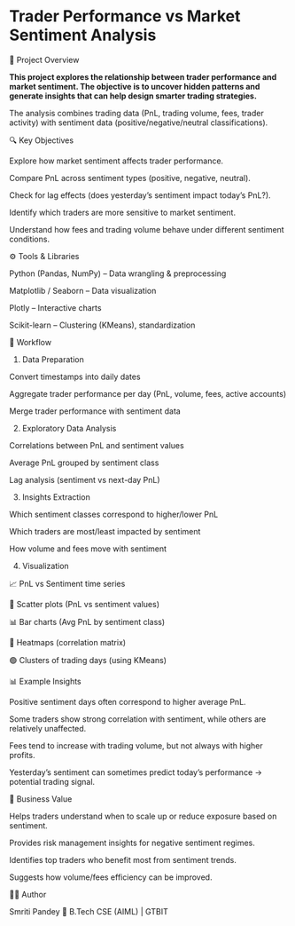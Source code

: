# Trader Performance vs Market Sentiment Analysis

📌 Project Overview

**This project explores the relationship between trader performance and market sentiment.
The objective is to uncover hidden patterns and generate insights that can help design smarter trading strategies.**

The analysis combines trading data (PnL, trading volume, fees, trader activity) with sentiment data (positive/negative/neutral classifications).

🔍 Key Objectives

Explore how market sentiment affects trader performance.

Compare PnL across sentiment types (positive, negative, neutral).

Check for lag effects (does yesterday’s sentiment impact today’s PnL?).

Identify which traders are more sensitive to market sentiment.

Understand how fees and trading volume behave under different sentiment conditions.

⚙️ Tools & Libraries

Python (Pandas, NumPy) – Data wrangling & preprocessing

Matplotlib / Seaborn – Data visualization

Plotly – Interactive charts

Scikit-learn – Clustering (KMeans), standardization

📂 Workflow
1. Data Preparation

Convert timestamps into daily dates

Aggregate trader performance per day (PnL, volume, fees, active accounts)

Merge trader performance with sentiment data

2. Exploratory Data Analysis

Correlations between PnL and sentiment values

Average PnL grouped by sentiment class

Lag analysis (sentiment vs next-day PnL)

3. Insights Extraction

Which sentiment classes correspond to higher/lower PnL

Which traders are most/least impacted by sentiment

How volume and fees move with sentiment

4. Visualization

📈 PnL vs Sentiment time series

🔵 Scatter plots (PnL vs sentiment values)

📊 Bar charts (Avg PnL by sentiment class)

🎨 Heatmaps (correlation matrix)

🟢 Clusters of trading days (using KMeans)

📊 Example Insights

Positive sentiment days often correspond to higher average PnL.

Some traders show strong correlation with sentiment, while others are relatively unaffected.

Fees tend to increase with trading volume, but not always with higher profits.

Yesterday’s sentiment can sometimes predict today’s performance → potential trading signal.


🎯 Business Value

Helps traders understand when to scale up or reduce exposure based on sentiment.

Provides risk management insights for negative sentiment regimes.

Identifies top traders who benefit most from sentiment trends.

Suggests how volume/fees efficiency can be improved.

👩‍💻 Author

Smriti Pandey
📍 B.Tech CSE (AIML) | GTBIT
